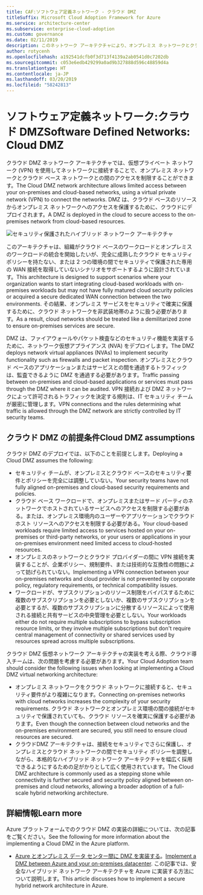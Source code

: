 ```yaml
---
title: CAF:ソフトウェア定義ネットワーク - クラウド DMZ
titleSuffix: Microsoft Cloud Adoption Framework for Azure
ms.service: architecture-center
ms.subservice: enterprise-cloud-adoption
ms.custom: governance
ms.date: 02/11/2019
description: このネットワーク アーキテクチャにより、オンプレミス ネットワークとクラウド ベース ネットワークの間のアクセスを制限することができます。
author: rotycenh
ms.openlocfilehash: a192541dcfb0f3d713f4139a2ab0541d0c7202db
ms.sourcegitcommit: c053e6edb429299a0ad9b327888d596c48859d4a
ms.translationtype: HT
ms.contentlocale: ja-JP
ms.lasthandoff: 03/20/2019
ms.locfileid: "58242813"
---
```

# <a name="software-defined-networks-cloud-dmz"></a><span data-ttu-id="0a218-103">ソフトウェア定義ネットワーク:クラウド DMZ</span><span class="sxs-lookup"><span data-stu-id="0a218-103">Software Defined Networks: Cloud DMZ</span></span>

<span data-ttu-id="0a218-104">クラウド DMZ ネットワーク アーキテクチャでは、仮想プライベート ネットワーク (VPN) を使用してネットワークに接続することで、オンプレミス ネットワークとクラウド ベース ネットワークとの間のアクセスを制限することができます。</span><span class="sxs-lookup"><span data-stu-id="0a218-104">The Cloud DMZ network architecture allows limited access between your on-premises and cloud-based networks, using a virtual private network (VPN) to connect the networks.</span></span> <span data-ttu-id="0a218-105">DMZ は、クラウド ベースのリソースからオンプレミス ネットワークへのアクセスを保護するために、クラウドにデプロイされます。</span><span class="sxs-lookup"><span data-stu-id="0a218-105">A DMZ is deployed in the cloud to secure access to the on-premises network from cloud-based resources.</span></span>

![セキュリティ保護されたハイブリッド ネットワーク アーキテクチャ](../../../reference-architectures/dmz/images/dmz-private.png)

<span data-ttu-id="0a218-107">このアーキテクチャは、組織がクラウド ベースのワークロードとオンプレミスのワークロードの統合を開始したいが、完全に成熟したクラウド セキュリティ ポリシーを持たない、または 2 つの環境の間でセキュリティで保護された専用の WAN 接続を取得していないシナリオをサポートするように設計されています。</span><span class="sxs-lookup"><span data-stu-id="0a218-107">This architecture is designed to support scenarios where your organization wants to start integrating cloud-based workloads with on-premises workloads but may not have fully matured cloud security policies or acquired a secure dedicated WAN connection between the two environments.</span></span> <span data-ttu-id="0a218-108">その結果、オンプレミス サービスをセキュリティで確実に保護するために、クラウド ネットワークを非武装地帯のように扱う必要があります。</span><span class="sxs-lookup"><span data-stu-id="0a218-108">As a result, cloud networks should be treated like a demilitarized zone to ensure on-premises services are secure.</span></span>

<span data-ttu-id="0a218-109">DMZ は、ファイアウォールやパケット検査などのセキュリティ機能を実装するために、ネットワーク仮想アプライアンス (NVA) をデプロイします。</span><span class="sxs-lookup"><span data-stu-id="0a218-109">The DMZ deploys network virtual appliances (NVAs) to implement security functionality such as firewalls and packet inspection.</span></span> <span data-ttu-id="0a218-110">オンプレミスとクラウド ベースのアプリケーションまたはサービスとの間を通過するトラフィックは、監査できるように DMZ を通過する必要があります。</span><span class="sxs-lookup"><span data-stu-id="0a218-110">Traffic passing between on-premises and cloud-based applications or services must pass through the DMZ where it can be audited.</span></span> <span data-ttu-id="0a218-111">VPN 接続および DMZ ネットワークによって許可されるトラフィックを決定する規則は、IT セキュリティ チームが厳密に管理します。</span><span class="sxs-lookup"><span data-stu-id="0a218-111">VPN connections and the rules determining what traffic is allowed through the DMZ network are strictly controlled by IT security teams.</span></span>

## <a name="cloud-dmz-assumptions"></a><span data-ttu-id="0a218-112">クラウド DMZ の前提条件</span><span class="sxs-lookup"><span data-stu-id="0a218-112">Cloud DMZ assumptions</span></span>

<span data-ttu-id="0a218-113">クラウド DMZ のデプロイでは、以下のことを前提とします。</span><span class="sxs-lookup"><span data-stu-id="0a218-113">Deploying a Cloud DMZ assumes the following:</span></span>

- <span data-ttu-id="0a218-114">セキュリティ チームが、オンプレミスとクラウド ベースのセキュリティ要件とポリシーを完全には調整していない。</span><span class="sxs-lookup"><span data-stu-id="0a218-114">Your security teams have not fully aligned on-premises and cloud-based security requirements and policies.</span></span>
- <span data-ttu-id="0a218-115">クラウド ベース ワークロードで、オンプレミスまたはサード パーティのネットワークでホストされているサービスへのアクセスを制限する必要がある。または、オンプレミス環境内のユーザーやアプリケーションでクラウド ホスト リソースへのアクセスを制限する必要がある。</span><span class="sxs-lookup"><span data-stu-id="0a218-115">Your cloud-based workloads require limited access to services hosted on your on-premises or third-party networks, or your users or applications in your on-premises environment need limited access to cloud-hosted resources.</span></span>
- <span data-ttu-id="0a218-116">オンプレミスのネットワークとクラウド プロバイダーの間に VPN 接続を実装することが、企業ポリシー、規制要件、または技術的な互換性の問題によって妨げられていない。</span><span class="sxs-lookup"><span data-stu-id="0a218-116">Implementing a VPN connection between your on-premises networks and cloud provider is not prevented by corporate policy, regulatory requirements, or technical compatibility issues.</span></span>
- <span data-ttu-id="0a218-117">ワークロードが、サブスクリプションのリソース制限をバイパスするために複数のサブスクリプションを必要としないか、複数のサブスクリプションを必要とするが、複数のサブスクリプションに分散するリソースによって使用される接続と共有サービスの中央管理を必要としない。</span><span class="sxs-lookup"><span data-stu-id="0a218-117">Your workloads either do not require multiple subscriptions to bypass subscription resource limits, or they involve multiple subscriptions but don't require central management of connectivity or shared services used by resources spread across multiple subscriptions.</span></span>

<span data-ttu-id="0a218-118">クラウド DMZ 仮想ネットワーク アーキテクチャの実装を考える際、クラウド導入チームは、次の問題を考慮する必要があります。</span><span class="sxs-lookup"><span data-stu-id="0a218-118">Your Cloud Adoption team should consider the following issues when looking at implementing a Cloud DMZ virtual networking architecture:</span></span>

- <span data-ttu-id="0a218-119">オンプレミス ネットワークをクラウド ネットワークに接続すると、セキュリティ要件がより複雑になります。</span><span class="sxs-lookup"><span data-stu-id="0a218-119">Connecting on-premises networks with cloud networks increases the complexity of your security requirements.</span></span> <span data-ttu-id="0a218-120">クラウド ネットワークとオンプレミス環境の間の接続がセキュリティで保護されていても、クラウド リソースを確実に保護する必要があります。</span><span class="sxs-lookup"><span data-stu-id="0a218-120">Even though the connection between cloud networks and the on-premises environment are secured, you still need to ensure cloud resources are secured.</span></span>
- <span data-ttu-id="0a218-121">クラウドDMZ アーキテクチャは、接続をセキュリティでさらに保護し、オンプレミスとクラウド ネットワークの間でセキュリティ ポリシーを調整しながら、本格的なハイブリッド ネットワーク アーキテクチャを幅広く採用できるようにするための足がかりとして広く使用されています。</span><span class="sxs-lookup"><span data-stu-id="0a218-121">The Cloud DMZ architecture is commonly used as a stepping stone while connectivity is further secured and security policy aligned between on-premises and cloud networks, allowing a broader adoption of a full-scale hybrid networking architecture.</span></span>

## <a name="learn-more"></a><span data-ttu-id="0a218-122">詳細情報</span><span class="sxs-lookup"><span data-stu-id="0a218-122">Learn more</span></span>

<span data-ttu-id="0a218-123">Azure プラットフォームでのクラウド DMZ の実装の詳細については、次の記事をご覧ください。</span><span class="sxs-lookup"><span data-stu-id="0a218-123">See the following for more information about the implementing a Cloud DMZ in the Azure platform.</span></span>

- <span data-ttu-id="0a218-124">[Azure とオンプレミス データ センター間に DMZ を実装する](../../../reference-architectures/dmz/secure-vnet-hybrid.md)。</span><span class="sxs-lookup"><span data-stu-id="0a218-124">[Implement a DMZ between Azure and your on-premises datacenter](../../../reference-architectures/dmz/secure-vnet-hybrid.md).</span></span> <span data-ttu-id="0a218-125">この記事では、安全なハイブリッド ネットワーク アーキテクチャを Azure に実装する方法について説明します。</span><span class="sxs-lookup"><span data-stu-id="0a218-125">This article discusses how to implement a secure hybrid network architecture in Azure.</span></span>
